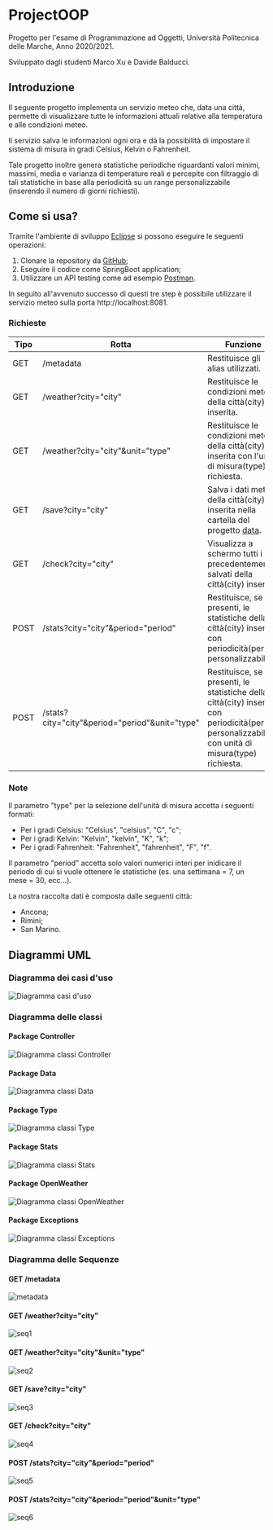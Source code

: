 # ProjectOOP
Progetto per l'esame di Programmazione ad Oggetti, Università Politecnica delle Marche, Anno 2020/2021.

Sviluppato dagli studenti Marco Xu e Davide Balducci.
## Introduzione
Il seguente progetto implementa un servizio meteo che, data una città, permette di visualizzare tutte le informazioni attuali relative alla temperatura e alle condizioni meteo.

Il servizio salva le informazioni ogni ora e dà la possibilità di impostare il sistema di misura in gradi Celsius, Kelvin o Fahrenheit.

Tale progetto inoltre genera statistiche periodiche riguardanti valori minimi, massimi, media e varianza di temperature reali e percepite con filtraggio di tali statistiche in base alla periodicità su un range personalizzabile (inserendo il numero di giorni richiesti).
## Come si usa?
Tramite l'ambiente di sviluppo [Eclipse](https://www.eclipse.org/eclipseide/) si possono eseguire le seguenti operazioni:
1. Clonare la repository da [GitHub](https://github.com/Marco-Xu/ProgettoJava);
2. Eseguire il codice come SpringBoot application;
3. Utilizzare un API testing come ad esempio [Postman](https://www.postman.com/).

In seguito all'avvenuto successo di questi tre step è possibile utilizzare il servizio meteo sulla porta http://localhost:8081.
### Richieste
| Tipo | Rotta |                        Funzione                                   |
|------|-------|-------------------------------------------------------------------|
| GET  |/metadata|Restituisce gli alias utilizzati.                                |
| GET  |/weather?city="city"|Restituisce le condizioni meteo della città(city) inserita.|
| GET  |/weather?city="city"&unit="type"|Restituisce le condizioni meteo della città(city) inserita con l'unità di misura(type) richiesta.|
| GET  |/save?city="city"|Salva i dati meteo della città(city) inserita nella cartella del progetto [data](https://github.com/Marco-Xu/ProgettoJava/tree/master/ProjectOOP/ProjectOOP/data).|
| GET  |/check?city="city"|Visualizza a schermo tutti i dati precedentemente salvati della città(city) inserita.|
| POST |/stats?city="city"&period="period"|Restituisce, se presenti, le statistiche della città(city) inserita con periodicità(period) personalizzabile.|
| POST |/stats?city="city"&period="period"&unit="type"|Restituisce, se presenti, le statistiche della città(city) inserita con periodicità(period) personalizzabile e con unità di misura(type) richiesta.|

### Note
Il parametro "type" per la selezione dell'unità di misura accetta i seguenti formati:
* Per i gradi Celsius: "Celsius", "celsius", "C", "c";
* Per i gradi Kelvin: "Kelvin", "kelvin", "K", "k";
* Per i gradi Fahrenheit: "Fahrenheit", "fahrenheit", "F", "f".

Il parametro "period" accetta solo valori numerici interi per inidicare il periodo di cui si vuole ottenere le statistiche (es. una settimana = 7, un mese = 30, ecc...).

La nostra raccolta dati è composta dalle seguenti città:
* Ancona;
* Rimini;
* San Marino.
## Diagrammi UML
### Diagramma dei casi d'uso
![Diagramma casi d'uso](https://github.com/Marco-Xu/ProgettoJava/blob/master/UML/Diagramma%20casi%20d'uso.PNG)
### Diagramma delle classi
#### Package Controller
![Diagramma classi Controller](https://github.com/Marco-Xu/ProgettoJava/blob/master/UML/Diagramma%20classi%20Controller.PNG)
#### Package Data
![Diagramma classi Data](https://github.com/Marco-Xu/ProgettoJava/blob/master/UML/Diagramma%20classi%20Data.PNG)
#### Package Type
![Diagramma classi Type](https://github.com/Marco-Xu/ProgettoJava/blob/master/UML/Diagramma%20classi%20Type.PNG)
#### Package Stats
![Diagramma classi Stats](https://github.com/Marco-Xu/ProgettoJava/blob/master/UML/Diagramma%20classi%20Stats.PNG)
#### Package OpenWeather
![Diagramma classi OpenWeather](https://github.com/Marco-Xu/ProgettoJava/blob/master/UML/Diagramma%20classi%20OpenWeather.PNG)
#### Package Exceptions
![Diagramma classi Exceptions](https://github.com/Marco-Xu/ProgettoJava/blob/master/UML/Diagramma%20classi%20Exceptions.PNG)
### Diagramma delle  Sequenze
#### GET /metadata
![metadata](https://github.com/Marco-Xu/ProgettoJava/blob/master/UML/metadata.PNG)
#### GET /weather?city="city"
![seq1](https://github.com/Marco-Xu/ProgettoJava/blob/master/UML/seq1.PNG)
#### GET /weather?city="city"&unit="type"
![seq2](https://github.com/Marco-Xu/ProgettoJava/blob/master/UML/seq2.PNG)
#### GET /save?city="city"
![seq3](https://github.com/Marco-Xu/ProgettoJava/blob/master/UML/seq3.PNG)
#### GET /check?city="city"
![seq4](https://github.com/Marco-Xu/ProgettoJava/blob/master/UML/seq4.PNG)
#### POST /stats?city="city"&period="period"
![seq5](https://github.com/Marco-Xu/ProgettoJava/blob/master/UML/seq5.PNG)
#### POST /stats?city="city"&period="period"&unit="type"
![seq6](https://github.com/Marco-Xu/ProgettoJava/blob/master/UML/seq6.PNG)
